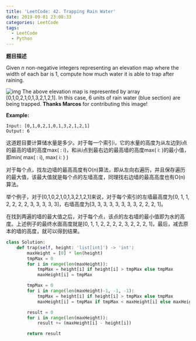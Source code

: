 ```yaml
---
title: 'LeetCode: 42. Trapping Rain Water'
date: 2019-09-01 23:08:33
categories: LeetCode
tags:
  - LeetCode
  - Python
---
```


**题目描述**

Given *n* non-negative integers representing an elevation map where the width of each bar is 1, compute how much water it is able to trap after raining.

![img](https://assets.leetcode.com/uploads/2018/10/22/rainwatertrap.png)
The above elevation map is represented by array [0,1,0,2,1,0,1,3,2,1,2,1]. In this case, 6 units of rain water (blue section) are being trapped. **Thanks Marcos** for contributing this image!

**Example:**

```
Input: [0,1,0,2,1,0,1,3,2,1,2,1]
Output: 6
```

<!--more-->



这道题目要计算储水量是多少。对于每一个索引i，它的水量的高度为从左边到i点的最高的墙的高度max( : i)，和从i点到最右边的最高墙的高度max( i: )的最小值，即min( max( : i), max( i: ) )

对于每个点，找左边墙的最高高度有O(n)算法，即从左向右遍历，并且保存遍历的最大值，该最大值就是每个点的左墙高度，同理找右边墙的最高高度也有O(n)算法。

举个例子，对于[0,1,0,2,1,0,1,3,2,1,2,1]来说，对于每个索引的左墙最高度为[0, 1, 1, 2, 2, 2, 2, 3, 3, 3, 3, 3]，右墙高度为[3, 3, 3, 3, 3, 3, 3, 3, 2, 2, 2, 1]。

在找到两遍的墙的最大值之后，对于每个点，该点的左右墙的最小值即为水的高度。上述例子的最终水面高度就是[0, 1, 1, 2, 2, 2, 2, 3, 2, 2, 2, 1]，最后，减去原本的墙的高度，就可以得到结果。

```python
class Solution:
    def trap(self, height: 'list[int]') -> 'int':
        maxHeight = [0] * len(height)
        tmpMax = 0
        for i in range(len(maxHeight)):
            tmpMax = height[i] if height[i] > tmpMax else tmpMax
            maxHeight[i] = tmpMax

        tmpMax = 0
        for i in range(len(maxHeight)-1, -1, -1):
            tmpMax = height[i] if height[i] > tmpMax else tmpMax
            maxHeight[i] = tmpMax if tmpMax < maxHeight[i] else maxHeight[i]

        result = 0
        for i in range(len(maxHeight)):
            result += (maxHeight[i] - height[i])

        return result
```

